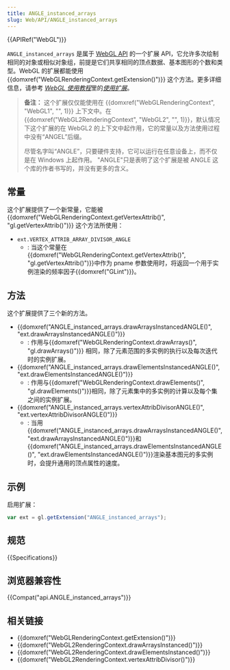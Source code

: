 ```yaml
---
title: ANGLE_instanced_arrays
slug: Web/API/ANGLE_instanced_arrays
---
```

{{APIRef("WebGL")}}

`ANGLE_instanced_arrays` 是属于 [WebGL API](/zh-CN/docs/Web/API/WebGL_API) 的一个扩展 API，它允许多次绘制相同的对象或相似对象组，前提是它们共享相同的顶点数据、基本图形的个数和类型。WebGL 的扩展都能使用{{domxref("WebGLRenderingContext.getExtension()")}} 这个方法。更多详细信息，请参考 [_WebGL 使用教程_](/zh-CN/docs/Web/API/WebGL_API/Tutorial)里的[*使用扩展*](/zh-CN/docs/Web/API/WebGL_API/Using_Extensions)。

> **备注：** 这个扩展仅仅能使用在 {{domxref("WebGLRenderingContext", "WebGL1", "", 1)}} 上下文中。在 {{domxref("WebGL2RenderingContext", "WebGL2", "", 1)}}，默认情况下这个扩展的在 WebGL2 的上下文中起作用，它的常量以及方法使用过程中没有“ANGEL”后缀。
>
> 尽管名字叫“ANGLE”，只要硬件支持，它可以运行在任意设备上，而不仅是在 Windows 上起作用。 "ANGLE"只是表明了这个扩展是被 ANGLE 这个库的作者书写的，并没有更多的含义。

## 常量

这个扩展提供了一个新常量，它能被 {{domxref("WebGLRenderingContext.getVertexAttrib()", "gl.getVertexAttrib()")}} 这个方法所使用：

- `ext.VERTEX_ATTRIB_ARRAY_DIVISOR_ANGLE`
  - : 当这个常量在{{domxref("WebGLRenderingContext.getVertexAttrib()", "gl.getVertexAttrib()")}}中作为 pname 参数使用时，将返回一个用于实例渲染的频率因子{{domxref("GLint")}}。

## 方法

这个扩展提供了三个新的方法。

- {{domxref("ANGLE_instanced_arrays.drawArraysInstancedANGLE()", "ext.drawArraysInstancedANGLE()")}}
  - : 作用与{{domxref("WebGLRenderingContext.drawArrays()", "gl.drawArrays()")}} 相同，除了元素范围的多实例的执行以及每次迭代时的实例扩展。
- {{domxref("ANGLE_instanced_arrays.drawElementsInstancedANGLE()", "ext.drawElementsInstancedANGLE()")}}
  - : 作用与{{domxref("WebGLRenderingContext.drawElements()", "gl.drawElements()")}}相同，除了元素集中的多实例的计算以及每个集之间的实例扩展。
- {{domxref("ANGLE_instanced_arrays.vertexAttribDivisorANGLE()", "ext.vertexAttribDivisorANGLE()")}}
  - : 当用{{domxref("ANGLE_instanced_arrays.drawArraysInstancedANGLE()", "ext.drawArraysInstancedANGLE()")}}和{{domxref("ANGLE_instanced_arrays.drawElementsInstancedANGLE()", "ext.drawElementsInstancedANGLE()")}}渲染基本图元的多实例时，会提升通用的顶点属性的速度。

## 示例

启用扩展：

```js
var ext = gl.getExtension("ANGLE_instanced_arrays");
```

## 规范

{{Specifications}}

## 浏览器兼容性

{{Compat("api.ANGLE_instanced_arrays")}}

## 相关链接

- {{domxref("WebGLRenderingContext.getExtension()")}}
- {{domxref("WebGL2RenderingContext.drawArraysInstanced()")}}
- {{domxref("WebGL2RenderingContext.drawElementsInstanced()")}}
- {{domxref("WebGL2RenderingContext.vertexAttribDivisor()")}}
